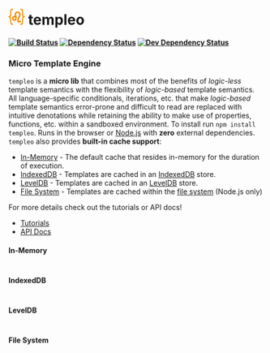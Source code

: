 <b class="jsdocp-remove-me">

# ![](https://raw.githubusercontent.com/ugate/templeo/master/jsdocp/static/favicon-32x32.png) templeo

[![Build Status](https://img.shields.io/travis/com/ugate/templeo/master.svg?style=flat-square)](https://travis-ci.com/ugate/templeo)
[![Dependency Status](https://img.shields.io/david/ugate/templeo.svg?style=flat-square)](https://david-dm.org/ugate/templeo)
[![Dev Dependency Status](https://img.shields.io/david/dev/ugate/templeo.svg?style=flat-square)](https://david-dm.org/ugate/templeo?type=dev)

</b>

### Micro Template Engine
`templeo` is a __micro lib__ that combines most of the benefits of _logic-less_ template semantics with the flexibility of _logic-based_ template semantics. All language-specific conditionals, iterations, etc. that make _logic-based_ template semantics error-prone and difficult to read are replaced with intuitive denotations while retaining the ability to make use of properties, functions, etc. within a sandboxed environment. To install run `npm install templeo`. Runs in the browser or [Node.js](https://nodejs.org) with __zero__ external dependencies. `templeo` also provides __built-in cache support__:

- [In-Memory](#in-memory) - The default cache that resides in-memory for the duration of execution.
- [IndexedDB](#indexed-db) - Templates are cached in an [IndexedDB](https://developer.mozilla.org/en-US/docs/Web/API/IndexedDB_API) store.
- [LevelDB](#level-db) - Templates are cached in an [LevelDB](https://www.npmjs.com/package/level) store.
- [File System](#file-system) - Templates are cached within the [file system](https://nodejs.org/api/fs.html) (Node.js only)

For more details check out the tutorials or API docs!

* [Tutorials](https://ugate.github.io/templeo/tutorial-1-engine.html)
* [API Docs](https://ugate.github.io/templeo/module-templeo-Engine.html)

#### In-Memory <sub id="in-memory"></sub>
```js

```
#### IndexedDB <sub id="indexed-db"></sub>
```js

```

#### LevelDB <sub id="level-db"></sub>
```js

```

#### File System <sub id="file-system"></sub>
```js

```